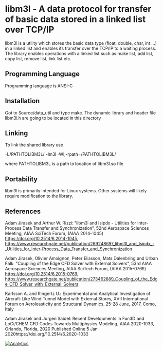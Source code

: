 libm3l - A data protocol for transfer of basic data stored in a linked list over TCP/IP
=======================================================================================

libm3l is a utility which stores the basic data type (float, double, char, int ...) in 
a linked list and enables its transfer over the TCP/IP to a waiting process.
The library enables operations with a linked list such as make list, add list, copy list, remove list,
link list etc.


Programming Language
--------------------

Programming language is ANSI-C

Installation
---------------

Got to Source/data_util and type make. The dynamic library and header file libm3l.h are going to be located in this 
directory

Linking
-----------

To link the shared library use 

-L/PATHTOLIBM3L/ -lm3l -Wl,-rpath=/PATHTOLIBM3L/ 

where PATHTOLIBM3L is a path to location of libm3l.so file 

Portability
-----------

libm3l is primarily intended for Linux systems. Other systems will likely require modification to the library.

References
-----------

Adam Jirasek and Arthur W. Rizzi: "libm3l and lsipdx - Utilities for Inter-Process Data Transfer and Synchronization", 52nd Aerospace Sciences Meeting, AIAA SciTech Forum, (AIAA 2014-1045) https://doi.org/10.2514/6.2014-1045, https://www.researchgate.net/publication/269248697_libm3l_and_lsipdx_-_Utilities_for_Inter-Process_Data_Transfer_and_Synchronization

 Adam Jirasek, Olivier Amoignon, Peter Eliasson, Mats Dalenbring and Urban Falk: "Coupling of the Edge CFD Solver with External Solvers", 53rd AIAA Aerospace Sciences Meeting, AIAA SciTech Forum, (AIAA 2015-0769) https://doi.org/10.2514/6.2015-0769, https://www.researchgate.net/publication/273462889_Coupling_of_the_Edge_CFD_Solver_with_External_Solvers

Karlsson A. and Ringertz U.: Experimental and Analytical Investigation of Aircraft-Like Wind Tunnel Model with External Stores, XVII International Forum on Aeroleasticity and Structural Dynamics, 25-28 June, 2017, Como, Italy

Adam Jirasek and Jurgen Saidel: Recent Developments in Fun3D and LoCi/CHEM CFD Codes Towards Multiphysics Modeling, AIAA 2020-1033, Orlando, Florida, 2020 Published Online:5 Jan 2020https://doi.org/10.2514/6.2020-1033

[![Analytics](https://ga-beacon.appspot.com/UA-47981720-2/libm3l/libm3l)](https://github.com/igrigorik/ga-beacon)
